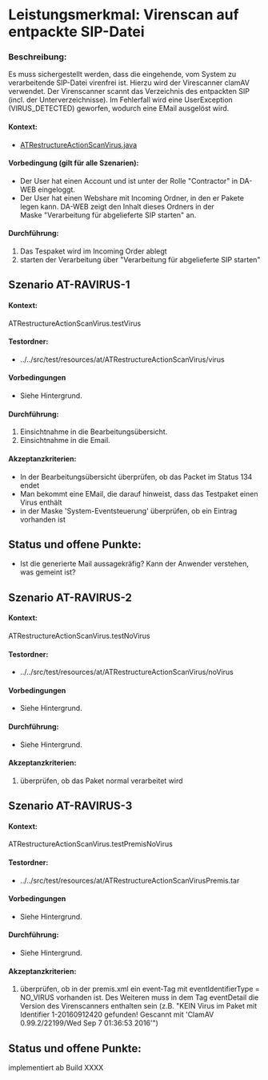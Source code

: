 # Leistungsmerkmal: Virenscan auf entpackte SIP-Datei


### Beschreibung:

Es muss sichergestellt werden, dass die eingehende, vom System zu verarbeitende SIP-Datei virenfrei ist. 
Hierzu wird der Virescanner clamAV verwendet. 
Der Virenscanner scannt das Verzeichnis des entpackten SIP (incl. der Unterverzeichnisse). 
Im Fehlerfall wird eine UserException (VIRUS_DETECTED) geworfen, wodurch eine EMail ausgelöst wird.
 

#### Kontext:

* [ATRestructureActionScanVirus.java](../../test/java/de/uzk/hki/da/at/ATRestructureActionScanVirus.java)

#### Vorbedingung (gilt für alle Szenarien): 

* Der User hat einen Account und ist unter der Rolle "Contractor" in DA-WEB eingeloggt.
* Der User hat einen Webshare mit Incoming Ordner, in den er Pakete legen kann. DA-WEB zeigt den Inhalt dieses Ordners in der Maske&nbsp;"Verarbeitung für abgelieferte SIP starten" an.

#### Durchführung:

1. Das Tespaket wird im Incoming Order ablegt
2. starten der Verarbeitung über "Verarbeitung für abgelieferte SIP starten"


## Szenario AT-RAVIRUS-1

#### Kontext:

ATRestructureActionScanVirus.testVirus

#### Testordner:

* ../../src/test/resources/at/ATRestructureActionScanVirus/virus  

#### Vorbedingungen

* Siehe Hintergrund.

#### Durchführung:

1. Einsichtnahme in die Bearbeitungsübersicht.
1. Einsichtnahme in die Email.

#### Akzeptanzkriterien:

* In der Bearbeitungsübersicht überprüfen, ob das Packet im Status 134 endet 
* Man bekommt eine EMail, die darauf hinweist, dass das Testpaket einen Virus enthält
* in der Maske 'System-Eventsteuerung' überprüfen, ob ein Eintrag vorhanden ist


## Status und offene Punkte:

* Ist die generierte Mail aussagekräfig? Kann der Anwender verstehen, was gemeint ist?

## Szenario AT-RAVIRUS-2

#### Kontext:

ATRestructureActionScanVirus.testNoVirus

#### Testordner:

* ../../src/test/resources/at/ATRestructureActionScanVirus/noVirus  

#### Vorbedingungen

* Siehe Hintergrund.

#### Durchführung:

* Siehe Hintergrund.

#### Akzeptanzkriterien:

1) überprüfen, ob das Paket normal verarbeitet wird


## Szenario AT-RAVIRUS-3

#### Kontext:

ATRestructureActionScanVirus.testPremisNoVirus

#### Testordner:

* ../../src/test/resources/at/ATRestructureActionScanVirusPremis.tar 

#### Vorbedingungen

* Siehe Hintergrund.

#### Durchführung:

* Siehe Hintergrund.

#### Akzeptanzkriterien:

1) überprüfen, ob in der premis.xml ein event-Tag mit eventIdentifierType = NO_VIRUS vorhanden ist.
   Des Weiteren muss in dem Tag eventDetail die Version des Virenscanners enthalten sein 
   (z.B. "KEIN Virus im Paket mit Identifier 1-20160912420 gefunden! Gescannt mit 'ClamAV 0.99.2/22199/Wed Sep  7 01:36:53 2016'")


## Status und offene Punkte:

implementiert ab Build XXXX 



